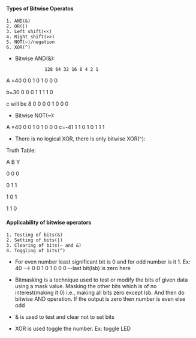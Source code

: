 #### Types of Bitwise Operatos
    1. AND(&)
    2. OR(|)
    3. Left shift(<<)
    4. Right shift(>>)
    5. NOT(~)/negation
    6. XOR(^)

* Bitwise AND(&):

                 128 64 32 16 8 4 2 1

A =40      0      0   1    0  1  0 0 0

b=30        0     0   0   1    1  1  1  0

c will be 8 0    0  0    0  1  0 0 0

* Bitwise NOT(~):

A =40      0      0   1    0  1  0 0 0
c=-41       1       1    0   1   0  1  1  1

* There is no logical XOR, there is only bitwise XOR(^):

Truth Table:

A   B   Y

0   0   0

0   1   1

1   0   1

1   1   0

#### Applicability of bitwise operators
    1. Testing of bits(&)
    2. Setting of bits(|)
    3. Clearing of bits(~ and &)
    4. Toggling of bits(^)

* For even number least significant bit is 0 and for odd number is it 1.
Ex: 40 --> 0 0 1 0 1 0 0 0 --last bit(lsb) is zero here

* Bitmasking is a technique used to test or modify the bits of given data using a mask value.
Masking the other bits which is of no interest(making it 0) i.e., making all bits zero except lsb. And then do bitwise AND operation. If the output is zero then number is even else odd

* & is used to test and clear not to set bits

* XOR is used toggle the number. Ex: toggle LED